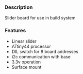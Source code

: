 ### Description

Slider board for use in build system

### Features

- Linear slider
- ATtiny44 processor
- DIL switch for 8 board addresses
- i2c communication with base
- 3.3v operation
- Surface mount